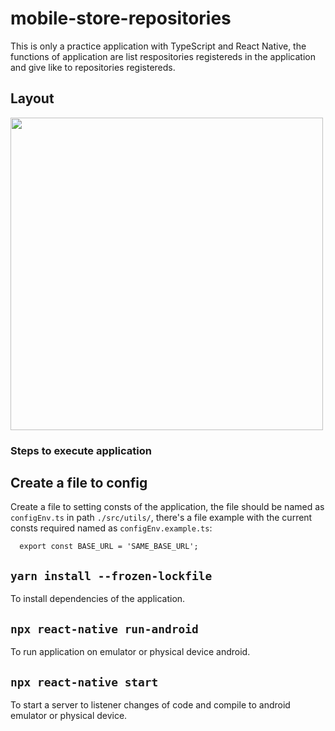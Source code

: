 # mobile-store-repositories
  
This is only a practice application with TypeScript and React Native, the functions of application are list respositories registereds in the application and give like to repositories registereds.

## Layout
  
<img src="/layout/mobile.png" width="500px">  
  
### Steps to execute application
  
## Create a file to config
Create a file to setting consts of the application, the file should be named as `configEnv.ts` in path `./src/utils/`, there's a file example with the current consts required named as `configEnv.example.ts`:
```
  export const BASE_URL = 'SAME_BASE_URL';
```  
  
## `yarn install --frozen-lockfile`
To install dependencies of the application.
  
## `npx react-native run-android`
To run application on emulator or physical device android.
  
## `npx react-native start`
To start a server to listener changes of code and compile to android emulator or physical device.
